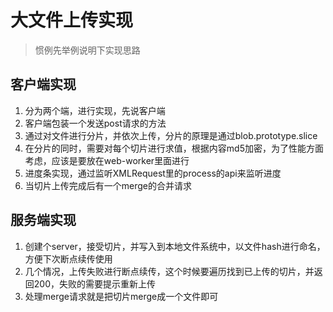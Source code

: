 # 大文件上传实现

> 惯例先举例说明下实现思路

## 客户端实现

1. 分为两个端，进行实现，先说客户端
2. 客户端包装一个发送post请求的方法
3. 通过对文件进行分片，并依次上传，分片的原理是通过blob.prototype.slice
4. 在分片的同时，需要对每个切片进行求值，根据内容md5加密，为了性能方面考虑，应该是要放在web-worker里面进行
5. 进度条实现，通过监听XMLRequest里的process的api来监听进度
6. 当切片上传完成后有一个merge的合并请求

## 服务端实现

1. 创建个server，接受切片，并写入到本地文件系统中，以文件hash进行命名，方便下次断点续传使用
2. 几个情况，上传失败进行断点续传，这个时候要遍历找到已上传的切片，并返回200，失败的需要提示重新上传
3. 处理merge请求就是把切片merge成一个文件即可
